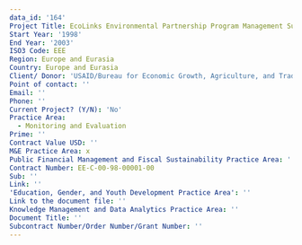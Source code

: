 ```yaml
---
data_id: '164'
Project Title: EcoLinks Environmental Partnership Program Management Support
Start Year: '1998'
End Year: '2003'
ISO3 Code: EEE
Region: Europe and Eurasia
Country: Europe and Eurasia
Client/ Donor: 'USAID/Bureau for Economic Growth, Agriculture, and Trade'
Point of contact: ''
Email: ''
Phone: ''
Current Project? (Y/N): 'No'
Practice Area:
  - Monitoring and Evaluation
Prime: ''
Contract Value USD: ''
M&E Practice Area: x
Public Financial Management and Fiscal Sustainability Practice Area: ''
Contract Number: EE-C-00-98-00001-00
Sub: ''
Link: ''
'Education, Gender, and Youth Development Practice Area': ''
Link to the document file: ''
Knowledge Management and Data Analytics Practice Area: ''
Document Title: ''
Subcontract Number/Order Number/Grant Number: ''
---
```

